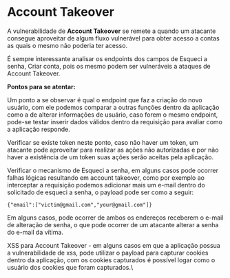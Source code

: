 # Account Takeover

A vulnerabilidade de **Account Takeover** se remete a quando um atacante consegue aproveitar de algum fluxo vulnerável para obter acesso a contas as quais o mesmo não poderia ter acesso.



É sempre interessante analisar os endpoints dos campos de Esqueci a senha, Criar conta, pois os mesmo podem ser vulneráveis a ataques de Account Takeover.



**Pontos para se atentar:**



Um ponto a se observar é qual o endpoint que faz a criação do novo usuário, com ele podemos comparar a outras funções dentro da aplicação como a de alterar informações de usuário, caso forem o mesmo endpoint, pode-se testar inserir dados válidos dentro da requisição para avaliar como a aplicação responde.

Verificar se existe token neste ponto, caso não haver um token, um atacante pode aproveitar para realizar as ações não autorizadas e por não haver a existência de um token suas ações serão aceitas pela aplicação.



Verificar o mecanismo de Esqueci a senha, em alguns casos pode ocorrer falhas lógicas resultando em account takeover, como por exemplo ao interceptar a requisição podemos adicionar mais um e-mail dentro do solicitado de esqueci a senha, o payload pode ser como a seguir:

```
{"email":["victim@gmail.com","your@gmail.com"]}
```

Em alguns casos, pode ocorrer de ambos os endereços receberem o e-mail de alteração de senha, o que pode ocorrer de um atacante alterar a senha do e-mail da vítima.



XSS para Account Takeover - em alguns casos em que a aplicação possua a vulnerabilidade de xss, pode utilizar o payload para capturar cookies dentro da aplicação, com os cookies capturados é possível logar como o usuário dos cookies que foram capturados.\




